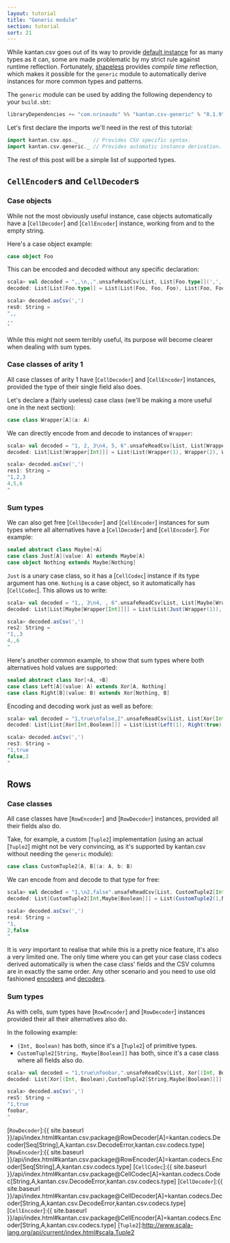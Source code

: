 ```yaml
---
layout: tutorial
title: "Generic module"
section: tutorial
sort: 21
---
```

While kantan.csv goes out of its way to provide [default instance](default_instances.html) for as many types as it can,
some are made problematic by my strict rule against runtime reflection. Fortunately, [shapeless](http://shapeless.io)
provides _compile time_ reflection, which makes it possible for the `generic` module to automatically derive instances
for more common types and patterns.

The `generic` module can be used by adding the following dependency to your `build.sbt`:

```scala
libraryDependencies += "com.nrinaudo" %% "kantan.csv-generic" % "0.1.9"
```

Let's first declare the imports we'll need in the rest of this tutorial:

```scala
import kantan.csv.ops._     // Provides CSV specific syntax.
import kantan.csv.generic._ // Provides automatic instance derivation.
```

The rest of this post will be a simple list of supported types.

## `CellEncoder`s and `CellDecoder`s

### Case objects

While not the most obviously useful instance, case objects automatically have a [`CellDecoder`] and [`CellEncoder`]
instance, working from and to the empty string.

Here's a case object example:

```scala
case object Foo
```

This can be encoded and decoded without any specific declaration: 

```scala
scala> val decoded = ",,\n,,".unsafeReadCsv[List, List[Foo.type]](',', false)
decoded: List[List[Foo.type]] = List(List(Foo, Foo, Foo), List(Foo, Foo, Foo))

scala> decoded.asCsv(',')
res0: String =
",,
,,
"
```

While this might not seem terribly useful, its purpose will become clearer when dealing with sum types. 


### Case classes of arity 1

All case classes of arity 1 have [`CellDecoder`] and [`CellEncoder`] instances, provided the type of their single field
also does.

Let's declare a (fairly useless) case class (we'll be making a more useful one in the next section):

```scala
case class Wrapper[A](a: A)
```

We can directly encode from and decode to instances of `Wrapper`:

```scala
scala> val decoded = "1, 2, 3\n4, 5, 6".unsafeReadCsv[List, List[Wrapper[Int]]](',', false)
decoded: List[List[Wrapper[Int]]] = List(List(Wrapper(1), Wrapper(2), Wrapper(3)), List(Wrapper(4), Wrapper(5), Wrapper(6)))

scala> decoded.asCsv(',')
res1: String =
"1,2,3
4,5,6
"
```

### Sum types

We can also get free [`CellDecoder`] and [`CellEncoder`] instances for sum types where all alternatives have a
[`CellDecoder`] and [`CellEncoder`]. For example:

```scala
sealed abstract class Maybe[+A]
case class Just[A](value: A) extends Maybe[A]
case object Nothing extends Maybe[Nothing]
```

`Just` is a unary case class, so it has a [`CellCodec`] instance if its type argument has one. `Nothing` is a case
object, so it automatically has [`CellCodec`]. This allows us to write:

```scala
scala> val decoded = "1,, 3\n4, , 6".unsafeReadCsv[List, List[Maybe[Wrapper[Int]]]](',', false)
decoded: List[List[Maybe[Wrapper[Int]]]] = List(List(Just(Wrapper(1)), Nothing, Just(Wrapper(3))), List(Just(Wrapper(4)), Nothing, Just(Wrapper(6))))

scala> decoded.asCsv(',')
res2: String =
"1,,3
4,,6
"
```

Here's another common example, to show that sum types where both alternatives hold values are supported:

```scala
sealed abstract class Xor[+A, +B]
case class Left[A](value: A) extends Xor[A, Nothing]
case class Right[B](value: B) extends Xor[Nothing, B]
```

Encoding and decoding work just as well as before:

```scala
scala> val decoded = "1,true\nfalse,2".unsafeReadCsv[List, List[Xor[Int, Boolean]]](',', false)
decoded: List[List[Xor[Int,Boolean]]] = List(List(Left(1), Right(true)), List(Right(false), Left(2)))

scala> decoded.asCsv(',')
res3: String =
"1,true
false,2
"
```

## Rows

### Case classes

All case classes have [`RowEncoder`] and [`RowDecoder`] instances, provided all their fields also do.
 
Take, for example, a custom [`Tuple2`] implementation (using an actual [`Tuple2`] might not be very convincing, as
it's supported by kantan.csv without needing the `generic` module):

```scala
case class CustomTuple2[A, B](a: A, b: B)
```

We can encode from and decode to that type for free:

```scala
scala> val decoded = "1,\n2,false".unsafeReadCsv[List, CustomTuple2[Int, Maybe[Boolean]]](',', false)
decoded: List[CustomTuple2[Int,Maybe[Boolean]]] = List(CustomTuple2(1,Nothing), CustomTuple2(2,Just(false)))

scala> decoded.asCsv(',')
res4: String =
"1,
2,false
"
```

It is *very* important to realise that while this is a pretty nice feature, it's also a very limited one. The only
time where you can get your case class codecs derived automatically is when the case class' fields and the CSV columns
are in exactly the same order. Any other scenario and you need to use old fashioned
[encoders](arbitrary_types_as_rows.html) and [decoders](rows_as_arbitrary_types.html).

### Sum types

As with cells, sum types have [`RowEncoder`] and [`RowDecoder`] instances provided their all their alternatives also do.

In the following example:

* `(Int, Boolean)` has both, since it's a [`Tuple2`] of primitive types.
* `CustomTuple2[String, Maybe[Boolean]]` has both, since it's a case class where all fields also do.

```scala
scala> val decoded = "1,true\nfoobar,".unsafeReadCsv[List, Xor[(Int, Boolean), CustomTuple2[String, Maybe[Boolean]]]](',', false)
decoded: List[Xor[(Int, Boolean),CustomTuple2[String,Maybe[Boolean]]]] = List(Left((1,true)), Right(CustomTuple2(foobar,Nothing)))

scala> decoded.asCsv(',')
res5: String =
"1,true
foobar,
"
```

[`RowDecoder`]:{{ site.baseurl }}/api/index.html#kantan.csv.package@RowDecoder[A]=kantan.codecs.Decoder[Seq[String],A,kantan.csv.DecodeError,kantan.csv.codecs.type]
[`RowEncoder`]:{{ site.baseurl }}/api/index.html#kantan.csv.package@RowEncoder[A]=kantan.codecs.Encoder[Seq[String],A,kantan.csv.codecs.type]
[`CellCodec`]:{{ site.baseurl }}/api/index.html#kantan.csv.package@CellCodec[A]=kantan.codecs.Codec[String,A,kantan.csv.DecodeError,kantan.csv.codecs.type]
[`CellDecoder`]:{{ site.baseurl }}/api/index.html#kantan.csv.package@CellDecoder[A]=kantan.codecs.Decoder[String,A,kantan.csv.DecodeError,kantan.csv.codecs.type]
[`CellEncoder`]:{{ site.baseurl }}/api/index.html#kantan.csv.package@CellEncoder[A]=kantan.codecs.Encoder[String,A,kantan.csv.codecs.type]
[`Tuple2`]:http://www.scala-lang.org/api/current/index.html#scala.Tuple2
